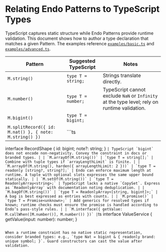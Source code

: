 # Relating Endo Patterns to TypeScript Types

TypeScript captures static structure while Endo Patterns provide runtime validation. This document shows how to author a type declaration that matches a given Pattern. The examples reference [`examples/basic.ts`](./examples/basic.ts) and [`examples/advanced.ts`](./examples/advanced.ts).

| Pattern | Suggested TypeScript | Notes |
| --- | --- | --- |
| `M.string()` | `type T = string;` | Strings translate directly. |
| `M.number()` | `type T = number;` | TypeScript cannot exclude `NaN` or `Infinity` at the type level; rely on runtime validation. |
| `M.bigint()` | `type T = bigint;` | |
| `M.splitRecord({ id: M.nat() }, { note: M.string() })` | ```ts
interface RecordShape {
  id: bigint;
  note?: string;
}
``` | TypeScript `bigint` does not encode non-negativity. Convey the constraint in docs or branded types. |
| `M.arrayOf(M.string())` | `type T = string[];` | Combine with tuple types if `arrayLengthLimit` is finite. |
| `M.arrayOf(M.string(), harden({ arrayLengthLimit: 2 }))` | `type T = readonly [string?, string?];` | Endo can enforce maximum length at runtime. A tuple with optional slots expresses the same upper bound statically. |
| `M.setOf(M.string())` | `type T = ReadonlyArray<string>;` | TypeScript lacks a native `CopySet`. Express as `ReadonlyArray` with documentation noting deduplication. |
| `M.bagOf(M.string())` | `type T = ReadonlyArray<[string, bigint]>;` | A bag is best expressed as entries with counts. |
| `M.promise()` | `type T = Promise<unknown>;` | Add generics for resolved types if known; runtime checks must ensure the promise is handled according to Endo’s pass-style rules. |
| `M.interface({ getValue: M.callWhen([M.number()], M.number()) })` | ```ts
interface ValueService {
  getValue(input: number): number;
}
``` | TypeScript describes the shape but cannot enforce async/await behaviour. The Endo guard still provides runtime enforcement. |

When a runtime constraint has no native static representation, consider branded types: e.g., `type Nat = bigint & { readonly brand: unique symbol; }`. Guard constructors can cast the value after validation.
